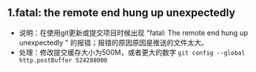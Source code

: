 ## 1.fatal: the remote end hung up unexpectedly
- 说明：在使用git更新或提交项目时候出现 "fatal: The remote end hung up unexpectedly " 的报错；报错的原因原因是推送的文件太大。
- 处理：修改提交缓存大小为500M，或者更大的数字 `git config --global http.postBuffer 524288000`